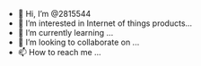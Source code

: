 - 👋 Hi, I’m @2815544
- 👀 I’m interested in Internet of things products...
- 🌱 I’m currently learning ...
- 💞️ I’m looking to collaborate on ...
- 📫 How to reach me ...

<!---
2815544/2815544 is a ✨ special ✨ repository because its `README.md` (this file) appears on your GitHub profile.
You can click the Preview link to take a look at your changes.
--->
